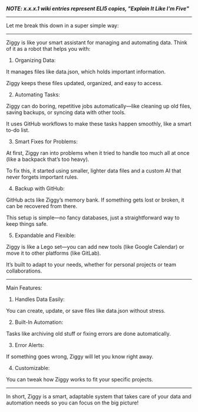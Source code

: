_**NOTE: x.x.x.1 wiki entries represent ELI5 copies, "Explain It Like I'm Five"**_

---

Let me break this down in a super simple way:


---

Ziggy is like your smart assistant for managing and automating data. Think of it as a robot that helps you with:

1. Organizing Data:

It manages files like data.json, which holds important information.

Ziggy keeps these files updated, organized, and easy to access.



2. Automating Tasks:

Ziggy can do boring, repetitive jobs automatically—like cleaning up old files, saving backups, or syncing data with other tools.

It uses GitHub workflows to make these tasks happen smoothly, like a smart to-do list.



3. Smart Fixes for Problems:

At first, Ziggy ran into problems when it tried to handle too much all at once (like a backpack that’s too heavy).

To fix this, it started using smaller, lighter data files and a custom AI that never forgets important rules.



4. Backup with GitHub:

GitHub acts like Ziggy’s memory bank. If something gets lost or broken, it can be recovered from there.

This setup is simple—no fancy databases, just a straightforward way to keep things safe.



5. Expandable and Flexible:

Ziggy is like a Lego set—you can add new tools (like Google Calendar) or move it to other platforms (like GitLab).

It’s built to adapt to your needs, whether for personal projects or team collaborations.





---

Main Features:

1. Handles Data Easily:

You can create, update, or save files like data.json without stress.



2. Built-In Automation:

Tasks like archiving old stuff or fixing errors are done automatically.



3. Error Alerts:

If something goes wrong, Ziggy will let you know right away.



4. Customizable:

You can tweak how Ziggy works to fit your specific projects.


---

In short, Ziggy is a smart, adaptable system that takes care of your data and automation needs so you can focus on the big picture!

